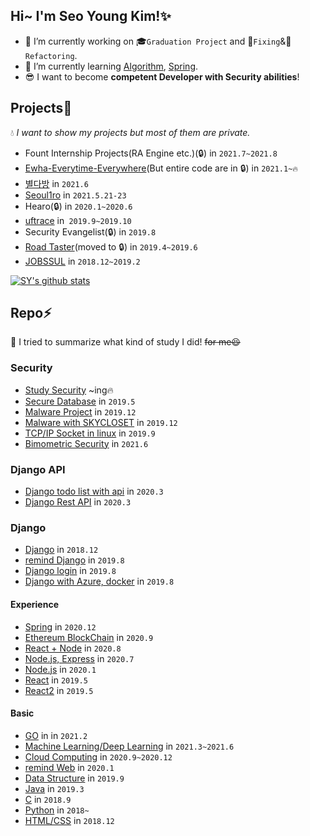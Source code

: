 ## Hi~ I'm Seo Young Kim!✨

- 🔭 I’m currently working on 🎓```Graduation Project``` and 🔩```Fixing```&🔨```Refactoring```.  
- 🌱 I’m currently learning [Algorithm](https://github.com/rrabit42/study_algorithm), [Spring](https://github.com/rrabit42/Spring_practice).  
- 😎 I want to become **competent Developer with Security abilities**!

## Projects🐾  
💧 *I want to show my projects but most of them are private.*  

* Fount Internship Projects(RA Engine etc.)(🔒) in ```2021.7~2021.8```
* [Ewha-Everytime-Everywhere](https://github.com/rrabit42/Cyber_Graduation_Project)(But entire code are in 🔒) in ```2021.1~🔥```  
* [별다방](https://github.com/bominjang/Database_TeamProject) in ```2021.6```  
* [Seoul1ro](https://github.com/rrabit42/Seoul1ro) in ```2021.5.21-23```  
* Hearo(🔒) in ```2020.1~2020.6```
* [uftrace](https://github.com/kosslab-kr/uftrace) in``` 2019.9~2019.10```
* Security Evangelist(🔒) in ```2019.8```
* [Road Taster](https://github.com/RoadTaster/RoadTaster)(moved to 🔒) in ```2019.4~2019.6```
* [JOBSSUL](https://github.com/pirogramming/JobSSUL) in ```2018.12~2019.2```  

[![SY's github stats](https://github-readme-stats.vercel.app/api?username=rrabit42)](https://github.com/rrabit42/github-readme-stats)  

<!-- [![Top Langs](https://github-readme-stats.vercel.app/api/top-langs/?username=rrabit42)](https://github.com/rrabit42/github-readme-stats)   -->


## Repo⚡  
👷 I tried to summarize what kind of study I did! ~~for me😆~~  

### Security  
* [Study Security](https://github.com/rrabit42/study_security) ~ing🔥
* [Secure Database](https://github.com/rrabit42/Data-Encryption-Decryption-practice) in ```2019.5```  
* [Malware Project](https://github.com/rrabit42/Malware_Project_EWHA) in ```2019.12```
* [Malware with SKYCLOSET](https://github.com/rrabit42/Malware_Project_Skycloset) in ```2019.12```
* [TCP/IP Socket in linux](https://github.com/rrabit42/practice_TCP-IP-soket-programming) in ```2019.9```
* [Bimometric Security](https://github.com/rrabit42/Biometric-Security) in ```2021.6```  

### Django API
* [Django todo list with api](https://github.com/rrabit42/Django-todo-list-web) in ```2020.3```
* [Django Rest API](https://github.com/rrabit42/Django-RESTfulAPI) in ```2020.3```

### Django  
* [Django](https://github.com/rrabit42/Django_practice) in ```2018.12```
* [remind Django](https://github.com/rrabit42/Django_review) in ```2019.8```
* [Django login](https://github.com/rrabit42/Hackaton_study) in ```2019.8```
* [Django with Azure, docker](https://github.com/rrabit42/Hackathon_azure) in ```2019.8```

#### Experience
* [Spring](https://github.com/rrabit42/Spring_practice) in ```2020.12```
* [Ethereum BlockChain](https://github.com/rrabit42/BlockChain_Ehereum) in ```2020.9```
* [React + Node](https://github.com/rrabit42/Node.js-React_practice) in ```2020.8```
* [Node.js, Express](https://github.com/rrabit42/Node.js_practice) in ```2020.7```
* [Node.js](https://github.com/rrabit42/Node.js_practice2) in ```2020.1```
* [React](https://github.com/rrabit42/React_practice)  in ```2019.5```
* [React2](https://github.com/rrabit42/React_practice2) in ```2019.5```

#### Basic
* [GO](https://github.com/rrabit42/study_GO) in in ```2021.2```
* [Machine Learning/Deep Learning](https://github.com/rrabit42/MachineLearning_practice) in ```2021.3~2021.6```  
* [Cloud Computing](https://github.com/rrabit42/Cloud-Computing)  in ```2020.9~2020.12```  
* [remind Web](https://github.com/rrabit42/Web) in ```2020.1```  
* [Data Structure](https://github.com/rrabit42/DataStructure) in ```2019.9```  
* [Java](https://github.com/rrabit42/Java-programming) in ```2019.3```  
* [C](https://github.com/rrabit42/C-programming) in ```2018.9```  
* [Python](https://github.com/rrabit42/Python-Programming) in ```2018~```  
* [HTML/CSS](https://github.com/rrabit42/HTML-CSS_practice) in ```2018.12```
